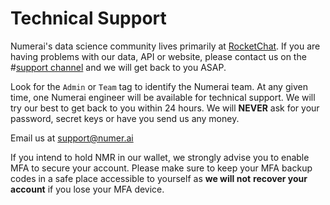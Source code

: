 # Technical Support

Numerai's data science community lives primarily at [RocketChat](https://community.numer.ai/). If you are having problems with our data, API or website, please contact us on the \#[support channel](https://community.numer.ai/channel/support) and we will get back to you ASAP.

Look for the `Admin` or `Team` tag to identify the Numerai team. At any given time, one Numerai engineer will be available for technical support. We will try our best to get back to you within 24 hours. We will **NEVER** ask for your password, secret keys or have you send us any money.

Email us at support@numer.ai

If you intend to hold NMR in our wallet, we strongly advise you to enable MFA to secure your account. Please make sure to keep your MFA backup codes in a safe place accessible to yourself as **we will not** **recover your account** if you lose your MFA device.

​

